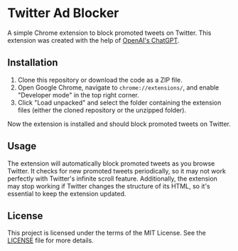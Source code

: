 # Twitter Ad Blocker

A simple Chrome extension to block promoted tweets on Twitter. This extension was created with the help of [OpenAI's ChatGPT](https://chat.openai.com).

## Installation

1. Clone this repository or download the code as a ZIP file.
2. Open Google Chrome, navigate to `chrome://extensions/`, and enable "Developer mode" in the top right corner.
3. Click "Load unpacked" and select the folder containing the extension files (either the cloned repository or the unzipped folder).

Now the extension is installed and should block promoted tweets on Twitter.

## Usage

The extension will automatically block promoted tweets as you browse Twitter. It checks for new promoted tweets periodically, so it may not work perfectly with Twitter's infinite scroll feature. Additionally, the extension may stop working if Twitter changes the structure of its HTML, so it's essential to keep the extension updated.

## License

This project is licensed under the terms of the MIT License. See the [LICENSE](LICENSE) file for more details.
